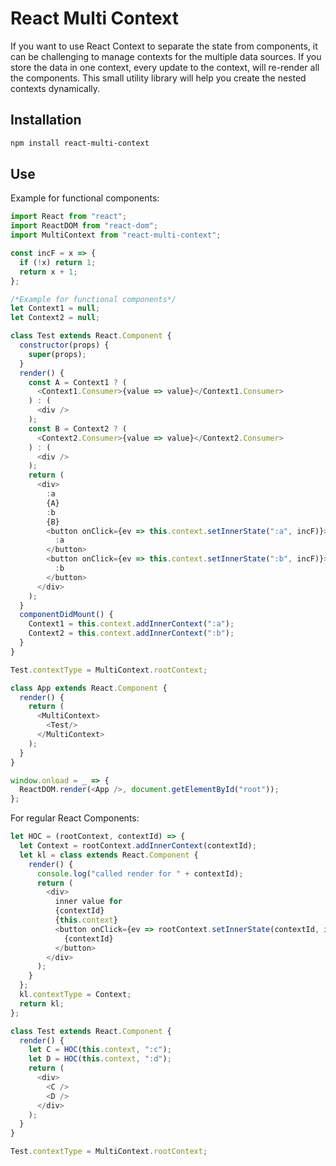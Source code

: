 # React Multi Context
If you want to use React Context to separate the state from components, it can be challenging to manage contexts for the multiple data sources. If you store the data in one context, every update to the context, will re-render all the components. This small utility library will help you create the nested contexts dynamically.
## Installation

```sh
npm install react-multi-context
```
## Use
Example for functional components:
```js
import React from "react";
import ReactDOM from "react-dom";
import MultiContext from "react-multi-context";

const incF = x => {
  if (!x) return 1;
  return x + 1;
};

/*Example for functional components*/
let Context1 = null;
let Context2 = null;

class Test extends React.Component {
  constructor(props) {
    super(props);
  }
  render() {
    const A = Context1 ? (
      <Context1.Consumer>{value => value}</Context1.Consumer>
    ) : (
      <div />
    );
    const B = Context2 ? (
      <Context2.Consumer>{value => value}</Context2.Consumer>
    ) : (
      <div />
    );
    return (
      <div>
        :a
        {A}
        :b
        {B}
        <button onClick={ev => this.context.setInnerState(":a", incF)}>
          :a
        </button>
        <button onClick={ev => this.context.setInnerState(":b", incF)}>
          :b
        </button>
      </div>
    );
  }
  componentDidMount() {
    Context1 = this.context.addInnerContext(":a");
    Context2 = this.context.addInnerContext(":b");
  }
}

Test.contextType = MultiContext.rootContext;

class App extends React.Component {
  render() {
    return (
      <MultiContext>
        <Test/>
      </MultiContext>
    );
  }
}

window.onload = _ => {
  ReactDOM.render(<App />, document.getElementById("root"));
};

```

For regular React Components:

```js
let HOC = (rootContext, contextId) => {
  let Context = rootContext.addInnerContext(contextId);
  let kl = class extends React.Component {
    render() {
      console.log("called render for " + contextId);
      return (
        <div>
          inner value for
          {contextId}
          {this.context}
          <button onClick={ev => rootContext.setInnerState(contextId, incF)}>
            {contextId}
          </button>
        </div>
      );
    }
  };
  kl.contextType = Context;
  return kl;
};

class Test extends React.Component {
  render() {
    let C = HOC(this.context, ":c");
    let D = HOC(this.context, ":d");
    return (
      <div>
        <C />
        <D />
      </div>
    );
  }
}

Test.contextType = MultiContext.rootContext;
```
